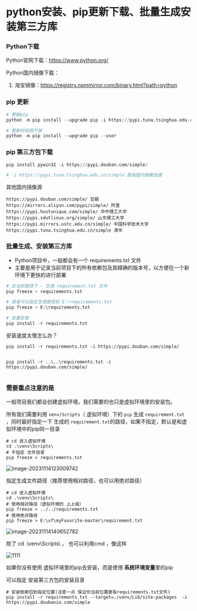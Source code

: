 # python安装、pip更新下载、批量生成安装第三方库

### Python下载

Python官网下载：https://www.python.org/

Python国内镜像下载：

1. 淘宝镜像：https://registry.npmmirror.com/binary.html?path=python



### pip 更新

```python
# 更新pip
python -m pip install --upgrade pip -i https://pypi.tuna.tsinghua.edu.cn/simple

# 更新时权限不够
python -m pip install --upgrade pip --user

```



### pip 第三方包下载

```python
pip install pywin32 -i https://pypi.douban.com/simple/

# -i https://pypi.tuna.tsinghua.edu.cn/simple 是指国内镜像加速 
```

其他国内镜像源

```
https://pypi.douban.com/simple/ 豆瓣
https://mirrors.aliyun.com/pypi/simple/ 阿里
https://pypi.hustunique.com/simple/ 华中理工大学
https://pypi.sdutlinux.org/simple/ 山东理工大学
https://pypi.mirrors.ustc.edu.cn/simple/ 中国科学技术大学
https://pypi.tuna.tsinghua.edu.cn/simple 清华
```



### 批量生成、安装第三方库

- Python项目中，一般都会有一个 requirements.txt 文件
- 主要是用于记录当前项目下的所有依赖包及其精确的版本号，以方便在一个新环境下更快的进行部署

```py
# 在当前路径下 - 生成 requirement.txt 文件
pip freeze > requirements.txt

# 或者可以指定生成路径如 E:\requirements.txt
pip freeze > E:\requirements.txt

# 批量安装
pip install -r requirements.txt


```

安装速度太慢怎么办？

```
pip install -r requirements.txt -i https://pypi.douban.com/simple/


pip install -r ..\..\requirements.txt -i https://pypi.douban.com/simple/


```



### 需要重点注意的是

一般项目我们都会创建虚拟环境，我们需要的也只是虚拟环境里的安装包。

所有我们需要利用 `venv/Scripts`（ 虚拟环境）下的 `pip` 生成  `requirement.txt` ，同时最好指定一下 生成的 `requirement.txt`的路径，如果不指定，默认是和虚拟环境中的pip同一目录

```
# cd 进入虚拟环境
cd .\venv\Scripts\
# 不指定 文件目录
pip freeze > requirements.txt
```

![image-20231114123009742](http://biji.51automate.cn/blogs/img/image-20231114123009742.png)



指定生成文件路径（推荐使用相对路径，也可以用绝对路径）

```
# cd 进入虚拟环境
cd .\venv\Scripts\
# 使用相对路径（虚拟环境的 上上级）
pip freeze > ../../requirements.txt
# 使用绝对路径
pip freeze > E:\xf\myFavorite-master\requirement.txt
```



![image-20231114140652782](http://biji.51automate.cn/blogs/img/image-20231114140652782.png)



除了 cd .\venv\Scripts\  ， 也可以利用cmd ，像这样

![1111](http://biji.51automate.cn/blogs/img/1111.gif)

如果你没有使用 虚拟环境里的pip去安装，而是使用 **系统环境变量**里的pip

可以指定 安装第三方包的安装目录

```
# 安装依赖包到指定位置(注意一点 保证你当前位置是有requirements.txt文件)
pip install -r requirements.txt --target=./venv/Lib/site-packages  -i  https://pypi.doubanio.com/simple
```

